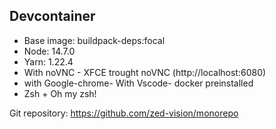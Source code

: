 ## Devcontainer

- Base image: buildpack-deps:focal
- Node: 14.7.0
- Yarn: 1.22.4
- With noVNC - XFCE trought noVNC (http://localhost:6080)
- with Google-chrome- With Vscode- docker preinstalled
- Zsh + Oh my zsh!

Git repository: https://github.com/zed-vision/monorepo

